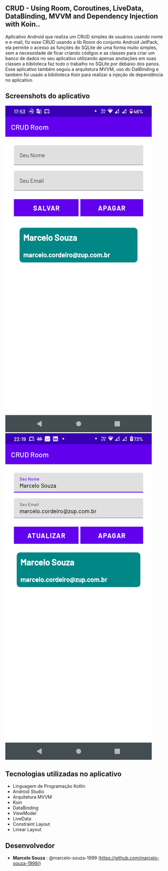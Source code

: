 ## CRUD - Using Room, Coroutines, LiveData, DataBinding, MVVM and Dependency Injection with Koin..

Aplicativo Android que realiza um CRUD simples de usuários usando nome e e-mail, fiz esse CRUD
usando a lib Room do conjunto Android JetPack, ela permite o acesso as funções do SQLite de uma
forma muito simples, sem a necessidade de ficar criando códigos e as classes para criar um banco de
dados no seu aplicativo utilizando apenas anotações em suas classes a bibiloteca faz todo o trabalho
no SQLite por debaixo dos panos. Esse aplicativo também seguiu a arquitetura MVVM, uso do DatBinding
e também foi usado a bibilioteca Koin para realizar a injeção de dependência no aplicativo.

## Screenshots do aplicativo
![](/imgs/image_1.png?raw=true)
![](/imgs/image_2.png?raw=true)

## Tecnologias utilizadas no aplicativo

* Linguagem de Programação Kotlin
* Android Studio
* Arquitetura MVVM
* Koin
* DataBinding
* ViewModel
* LiveData
* Constraint Layout
* Linear Layout

## Desenvolvedor

* **Marcelo Souza** : @marcelo-souza-1999 (https://github.com/marcelo-souza-1999/)
